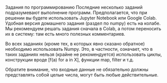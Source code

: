 Задания по программированию
Последние несколько заданий подразумевают выполнение программ. Предполагается, что при решении вы будете использовать Jupyter Notebook или Google Colab. Удобная версия домашнего задания (раздел по numpy) есть на колабе. Мы рекомендуем решать задания сначала в Colab, а потом переносить их в систему: там есть много полезных комментариев.

Во всех заданиях (кроме тех, в которых явно сказано обратное) необходимо использовать Numpy. Это, в частности, означает, что в таких заданиях нельзя (крайне не рекомендуется) использовать циклы, конструкции вроде [f(a) for a in X], функции map, filter и т.д.

Обратите внимание, что входные данные не обязательно должны представлять собой целые числа, могут быть любые действительные.
